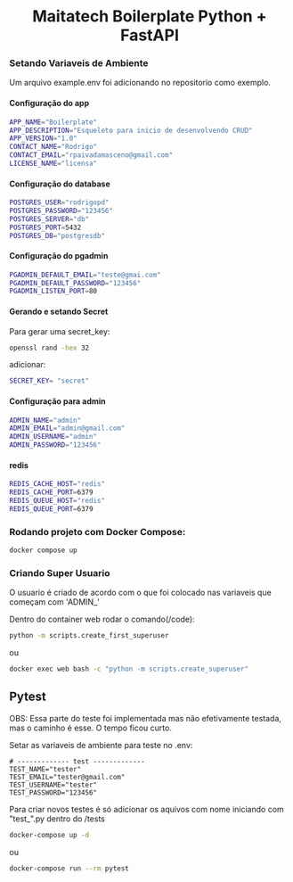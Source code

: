 <h1 align="center"> Maitatech Boilerplate Python + FastAPI</h1>

### Setando Variaveis de Ambiente

Um arquivo example.env foi adicionando no repositorio como exemplo.

#### Configuração do app
```sh
APP_NAME="Boilerplate"
APP_DESCRIPTION="Esqueleto para inicio de desenvolvendo CRUD"
APP_VERSION="1.0"
CONTACT_NAME="Rodrigo"
CONTACT_EMAIL="rpaivadamasceno@gmail.com"
LICENSE_NAME="licensa"
```
#### Configuração do database
```sh
POSTGRES_USER="rodrigopd"
POSTGRES_PASSWORD="123456"
POSTGRES_SERVER="db"
POSTGRES_PORT=5432
POSTGRES_DB="postgresdb"
```
#### Configuração do pgadmin

```sh
PGADMIN_DEFAULT_EMAIL="teste@gmai.com"
PGADMIN_DEFAULT_PASSWORD="123456"
PGADMIN_LISTEN_PORT=80
```
#### Gerando e setando Secret
Para gerar uma secret_key:
```sh
openssl rand -hex 32
```
adicionar:
```sh
SECRET_KEY= "secret"
```
#### Configuração para admin

```sh
ADMIN_NAME="admin"
ADMIN_EMAIL="admin@gmail.com"
ADMIN_USERNAME="admin"
ADMIN_PASSWORD="123456"
```
#### redis
```sh
REDIS_CACHE_HOST="redis"
REDIS_CACHE_PORT=6379
REDIS_QUEUE_HOST="redis"
REDIS_QUEUE_PORT=6379
```

### Rodando projeto com Docker Compose:

```sh
docker compose up
```

### Criando Super Usuario

O usuario é criado de acordo com o que foi colocado nas variaveis que começam com 'ADMIN_'

Dentro do container web rodar o comando(/code):

```sh
python -m scripts.create_first_superuser
```

ou

```sh
docker exec web bash -c "python -m scripts.create_superuser"
```

## Pytest

OBS: Essa parte do teste foi implementada mas não efetivamente testada, mas o caminho é esse. O tempo ficou curto.

Setar as variaveis de ambiente para teste no .env:

```
# ------------- test -------------
TEST_NAME="tester"
TEST_EMAIL="tester@gmail.com"
TEST_USERNAME="tester"
TEST_PASSWORD="123456"
```

Para criar novos testes é só adicionar os aquivos com nome iniciando com "test_".py dentro do /tests

```sh
docker-compose up -d
```
ou

```sh
docker-compose run --rm pytest
```
